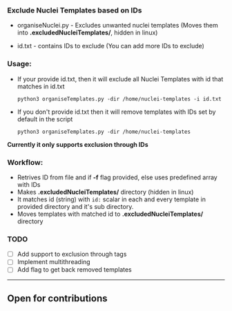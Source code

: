 ### Exclude Nuclei Templates based on IDs
 
- organiseNuclei.py - Excludes unwanted nuclei templates (Moves them into **.excludedNucleiTemplates/**, hidden in linux)

- id.txt - contains IDs to exclude (You can add more IDs to exclude)

### Usage:

- If your provide id.txt, then it will exclude all Nuclei Templates with id that matches in id.txt

    ```
    python3 organiseTemplates.py -dir /home/nuclei-templates -i id.txt
    ```
- If you don't provide id.txt then it will remove templates with IDs set by default in the script

    ```
    python3 organiseTemplates.py -dir /home/nuclei-templates
    ```

**Currently it only supports exclusion through IDs**

### Workflow:

- Retrives ID from file and if **-f** flag provided, else uses predefined array with IDs
- Makes **.excludedNucleiTemplates/** directory (hidden in linux)
- It matches id (string) with `id:` scalar in each and every template in provided directory and it's sub directory.
- Moves templates with matched id to **.excludedNucleiTemplates/** directory

### TODO

- [ ] Add support to exclusion through tags
- [ ] Implement multithreading
- [ ] Add flag to get back removed templates

---

## Open for contributions